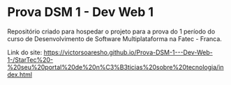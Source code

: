 # Prova DSM 1 - Dev Web 1 
 Repositório criado para hospedar o projeto para a prova do 1 período do curso de Desenvolvimento de Software Multiplataforma na Fatec - Franca. 

 Link do site: 
 https://victorsoaresho.github.io/Prova-DSM-1---Dev-Web-1-/StarTec%20-%20seu%20portal%20de%20n%C3%B3ticias%20sobre%20tecnologia/index.html
